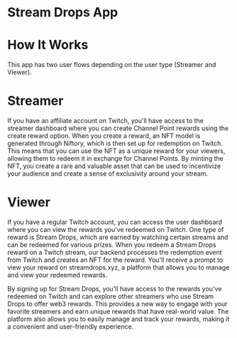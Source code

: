# Stream Drops App

# How It Works

This app has two user flows depending on the user type (Streamer and Viewer).

# Streamer

If you have an affiliate account on Twitch, you'll have access to the streamer dashboard where you can create Channel Point rewards using the create reward option. When you create a reward, an NFT model is generated through Niftory, which is then set up for redemption on Twitch. This means that you can use the NFT as a unique reward for your viewers, allowing them to redeem it in exchange for Channel Points. By minting the NFT, you create a rare and valuable asset that can be used to incentivize your audience and create a sense of exclusivity around your stream.

# Viewer

If you have a regular Twitch account, you can access the user dashboard where you can view the rewards you've redeemed on Twitch. One type of reward is Stream Drops, which are earned by watching certain streams and can be redeemed for various prizes. When you redeem a Stream Drops reward on a Twitch stream, our backend processes the redemption event from Twitch and creates an NFT for the reward. You'll receive a prompt to view your reward on streamdrops.xyz, a platform that allows you to manage and view your redeemed rewards.

By signing up for Stream Drops, you'll have access to the rewards you've redeemed on Twitch and can explore other streamers who use Stream Drops to offer web3 rewards. This provides a new way to engage with your favorite streamers and earn unique rewards that have real-world value. The platform also allows you to easily manage and track your rewards, making it a convenient and user-friendly experience.
